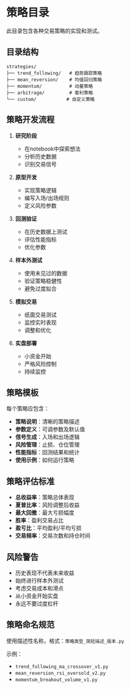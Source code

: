 # 策略目录

此目录包含各种交易策略的实现和测试。

## 目录结构

```
strategies/
├── trend_following/   # 趋势跟踪策略
├── mean_reversion/    # 均值回归策略
├── momentum/          # 动量策略
├── arbitrage/         # 套利策略
└── custom/           # 自定义策略
```

## 策略开发流程

1. **研究阶段**
   - 在notebook中探索想法
   - 分析历史数据
   - 识别交易信号

2. **原型开发**
   - 实现策略逻辑
   - 编写入场/出场规则
   - 定义风险参数

3. **回测验证**
   - 在历史数据上测试
   - 评估性能指标
   - 优化参数

4. **样本外测试**
   - 使用未见过的数据
   - 验证策略稳健性
   - 避免过度拟合

5. **模拟交易**
   - 纸面交易测试
   - 监控实时表现
   - 调整和优化

6. **实盘部署**
   - 小资金开始
   - 严格风险控制
   - 持续监控

## 策略模板

每个策略应包含：

- **策略说明**：清晰的策略描述
- **参数定义**：可调参数及默认值
- **信号生成**：入场和出场逻辑
- **风险管理**：止损、仓位管理
- **性能指标**：回测结果和统计
- **使用示例**：如何运行策略

## 策略评估标准

- **总收益率**：策略总体表现
- **夏普比率**：风险调整后收益
- **最大回撤**：最大亏损幅度
- **胜率**：盈利交易占比
- **盈亏比**：平均盈利/平均亏损
- **交易频率**：交易次数和持仓时间

## 风险警告

- 历史表现不代表未来收益
- 始终进行样本外测试
- 考虑交易成本和滑点
- 从小资金开始实盘
- 永远不要过度杠杆

## 策略命名规范

使用描述性名称，格式：`策略类型_简短描述_版本.py`

示例：
- `trend_following_ma_crossover_v1.py`
- `mean_reversion_rsi_oversold_v2.py`
- `momentum_breakout_volume_v1.py`
